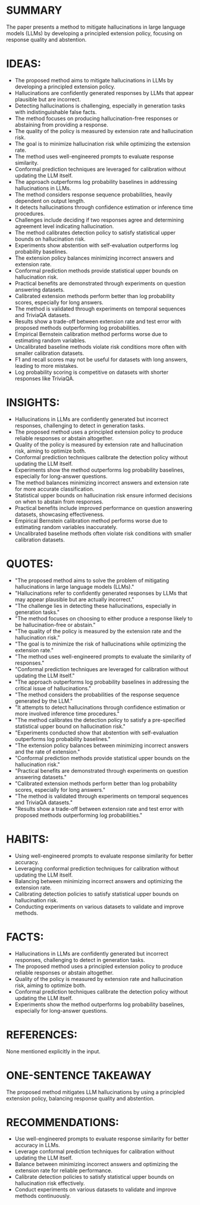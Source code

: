 # SUMMARY
The paper presents a method to mitigate hallucinations in large language models (LLMs) by developing a principled extension policy, focusing on response quality and abstention.

# IDEAS:
- The proposed method aims to mitigate hallucinations in LLMs by developing a principled extension policy.
- Hallucinations are confidently generated responses by LLMs that appear plausible but are incorrect.
- Detecting hallucinations is challenging, especially in generation tasks with indistinguishable false facts.
- The method focuses on producing hallucination-free responses or abstaining from providing a response.
- The quality of the policy is measured by extension rate and hallucination risk.
- The goal is to minimize hallucination risk while optimizing the extension rate.
- The method uses well-engineered prompts to evaluate response similarity.
- Conformal prediction techniques are leveraged for calibration without updating the LLM itself.
- The approach outperforms log probability baselines in addressing hallucinations in LLMs.
- The method considers response sequence probabilities, heavily dependent on output length.
- It detects hallucinations through confidence estimation or inference time procedures.
- Challenges include deciding if two responses agree and determining agreement level indicating hallucination.
- The method calibrates detection policy to satisfy statistical upper bounds on hallucination risk.
- Experiments show abstention with self-evaluation outperforms log probability baselines.
- The extension policy balances minimizing incorrect answers and extension rate.
- Conformal prediction methods provide statistical upper bounds on hallucination risk.
- Practical benefits are demonstrated through experiments on question answering datasets.
- Calibrated extension methods perform better than log probability scores, especially for long answers.
- The method is validated through experiments on temporal sequences and TriviaQA datasets.
- Results show a trade-off between extension rate and test error with proposed methods outperforming log probabilities.
- Empirical Bernstein calibration method performs worse due to estimating random variables.
- Uncalibrated baseline methods violate risk conditions more often with smaller calibration datasets.
- F1 and recall scores may not be useful for datasets with long answers, leading to more mistakes.
- Log probability scoring is competitive on datasets with shorter responses like TriviaQA.

# INSIGHTS:
- Hallucinations in LLMs are confidently generated but incorrect responses, challenging to detect in generation tasks.
- The proposed method uses a principled extension policy to produce reliable responses or abstain altogether.
- Quality of the policy is measured by extension rate and hallucination risk, aiming to optimize both.
- Conformal prediction techniques calibrate the detection policy without updating the LLM itself.
- Experiments show the method outperforms log probability baselines, especially for long-answer questions.
- The method balances minimizing incorrect answers and extension rate for more accurate classification.
- Statistical upper bounds on hallucination risk ensure informed decisions on when to abstain from responses.
- Practical benefits include improved performance on question answering datasets, showcasing effectiveness.
- Empirical Bernstein calibration method performs worse due to estimating random variables inaccurately.
- Uncalibrated baseline methods often violate risk conditions with smaller calibration datasets.

# QUOTES:
- "The proposed method aims to solve the problem of mitigating hallucinations in large language models (LLMs)."
- "Hallucinations refer to confidently generated responses by LLMs that may appear plausible but are actually incorrect."
- "The challenge lies in detecting these hallucinations, especially in generation tasks."
- "The method focuses on choosing to either produce a response likely to be hallucination-free or abstain."
- "The quality of the policy is measured by the extension rate and the hallucination risk."
- "The goal is to minimize the risk of hallucinations while optimizing the extension rate."
- "The method uses well-engineered prompts to evaluate the similarity of responses."
- "Conformal prediction techniques are leveraged for calibration without updating the LLM itself."
- "The approach outperforms log probability baselines in addressing the critical issue of hallucinations."
- "The method considers the probabilities of the response sequence generated by the LLM."
- "It attempts to detect hallucinations through confidence estimation or more involved inference time procedures."
- "The method calibrates the detection policy to satisfy a pre-specified statistical upper bound on hallucination risk."
- "Experiments conducted show that abstention with self-evaluation outperforms log probability baselines."
- "The extension policy balances between minimizing incorrect answers and the rate of extension."
- "Conformal prediction methods provide statistical upper bounds on the hallucination risk."
- "Practical benefits are demonstrated through experiments on question answering datasets."
- "Calibrated extension methods perform better than log probability scores, especially for long answers."
- "The method is validated through experiments on temporal sequences and TriviaQA datasets."
- "Results show a trade-off between extension rate and test error with proposed methods outperforming log probabilities."

# HABITS:
- Using well-engineered prompts to evaluate response similarity for better accuracy.
- Leveraging conformal prediction techniques for calibration without updating the LLM itself.
- Balancing between minimizing incorrect answers and optimizing the extension rate.
- Calibrating detection policies to satisfy statistical upper bounds on hallucination risk.
- Conducting experiments on various datasets to validate and improve methods.

# FACTS:
- Hallucinations in LLMs are confidently generated but incorrect responses, challenging to detect in generation tasks.
- The proposed method uses a principled extension policy to produce reliable responses or abstain altogether.
- Quality of the policy is measured by extension rate and hallucination risk, aiming to optimize both.
- Conformal prediction techniques calibrate the detection policy without updating the LLM itself.
- Experiments show the method outperforms log probability baselines, especially for long-answer questions.

# REFERENCES:
None mentioned explicitly in the input.

# ONE-SENTENCE TAKEAWAY
The proposed method mitigates LLM hallucinations by using a principled extension policy, balancing response quality and abstention.

# RECOMMENDATIONS:
- Use well-engineered prompts to evaluate response similarity for better accuracy in LLMs.
- Leverage conformal prediction techniques for calibration without updating the LLM itself.
- Balance between minimizing incorrect answers and optimizing the extension rate for reliable performance.
- Calibrate detection policies to satisfy statistical upper bounds on hallucination risk effectively.
- Conduct experiments on various datasets to validate and improve methods continuously.